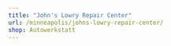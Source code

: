 ```yaml
---
title: "John's Lowry Repair Center"
url: /minneapolis/johns-lowry-repair-center/
shop: Autowerkstatt
---
```

